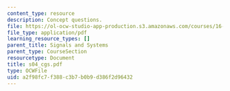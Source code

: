 ```yaml
---
content_type: resource
description: Concept questions.
file: https://ol-ocw-studio-app-production.s3.amazonaws.com/courses/16-01-unified-engineering-i-ii-iii-iv-fall-2005-spring-2006/a2f98fc7f388c3b7b0b9d386f2d96432_s04_cgs.pdf
file_type: application/pdf
learning_resource_types: []
parent_title: Signals and Systems
parent_type: CourseSection
resourcetype: Document
title: s04_cgs.pdf
type: OCWFile
uid: a2f98fc7-f388-c3b7-b0b9-d386f2d96432
---
```

